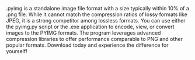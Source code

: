 .pyimg is a standalone image file format with a size typically within 10% of a .png file. While it cannot match the compression ratios of lossy formats like JPEG, it is a strong competitor among lossless formats. You can use either the pyimg.py script or the .exe application to encode, view, or convert images to the PYIMG formats. The program leverages advanced compression libraries to offer performance comparable to PNG and other popular formats. Download today and experience the difference for yourself!

